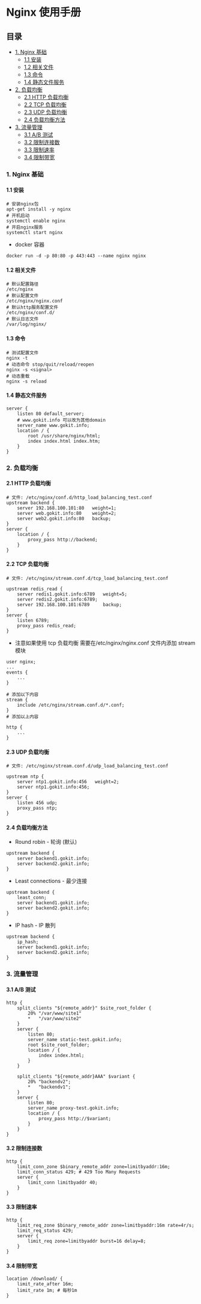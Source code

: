 # Nginx 使用手册

## 目录

- [1. Nginx 基础](#1-nginx-基础)
  - [1.1 安装](#11-安装)
  - [1.2 相关文件](#12-相关文件)
  - [1.3 命令](#13-命令)
  - [1.4 静态文件服务](#14-静态文件服务)
- [2. 负载均衡](#2-负载均衡)
  - [2.1 HTTP 负载均衡](#21-http-负载均衡)
  - [2.2 TCP 负载均衡](#22-tcp-负载均衡)
  - [2.3 UDP 负载均衡](#23-udp-负载均衡)
  - [2.4 负载均衡方法](#24-负载均衡方法)
- [3. 流量管理](#3-流量管理)
  - [3.1 A/B 测试](#31-ab-测试)
  - [3.2 限制连接数](#32-限制连接数)
  - [3.3 限制速率](#33-限制速率)
  - [3.4 限制带宽](#34-限制带宽)

### 1. Nginx 基础

#### 1.1 安装

```
# 安装nginx包
apt-get install -y nginx
# 开机启动
systemctl enable nginx
# 开启nginx服务
systemctl start nginx
```

- docker 容器

```
docker run -d -p 80:80 -p 443:443 --name nginx nginx
```

#### 1.2 相关文件

```
# 默认配置路径
/etc/nginx
# 默认配置文件
/etc/nginx/nginx.conf
# 默认http服务配置文件
/etc/nginx/conf.d/
# 默认日志文件
/var/log/nginx/
```

#### 1.3 命令

```
# 测试配置文件
nginx -t
# 动态命令 stop/quit/reload/reopen
nginx -s <signal>
# 动态重载
nginx -s reload
```

#### 1.4 静态文件服务

```
server {
    listen 80 default_server;
    # www.gokit.info 可以改为其他domain
    server_name www.gokit.info;
    location / {
        root /usr/share/nginx/html;
        index index.html index.htm;
    }
}
```

### 2. 负载均衡

#### 2.1 HTTP 负载均衡

```
# 文件: /etc/nginx/conf.d/http_load_balancing_test.conf
upstream backend {
    server 192.168.100.101:80   weight=1;
    server web.gokit.info:80    weight=2;
    server web2.gokit.info:80   backup;
}
server {
    location / {
        proxy_pass http://backend;
    }
}
```

#### 2.2 TCP 负载均衡

```
# 文件: /etc/nginx/stream.conf.d/tcp_load_balancing_test.conf

upstream redis_read {
    server redis1.gokit.info:6789   weight=5;
    server redis2.gokit.info:6789;
    server 192.168.100.101:6789     backup;
}
server {
    listen 6789;
    proxy_pass redis_read;
}

```

- 注意如果使用 tcp 负载均衡
  需要在/etc/nginx/nginx.conf 文件内添加 stream 模块

```
user nginx;
...
events {
    ...
}

# 添加以下内容
stream {
    include /etc/nginx/stream.conf.d/*.conf;
}
# 添加以上内容

http {
    ...
}
```

#### 2.3 UDP 负载均衡

```
# 文件: /etc/nginx/stream.conf.d/udp_load_balancing_test.conf

upstream ntp {
    server ntp1.gokit.info:456   weight=2;
    server ntp1.gokit.info:456;
}
server {
    listen 456 udp;
    proxy_pass ntp;
}

```

#### 2.4 负载均衡方法

- Round robin - 轮询 (默认)

```
upstream backend {
    server backend1.gokit.info;
    server backend2.gokit.info;
}
```

- Least connections - 最少连接

```
upstream backend {
    least_conn;
    server backend1.gokit.info;
    server backend2.gokit.info;
}
```

- IP hash - IP 散列

```
upstream backend {
    ip_hash;
    server backend1.gokit.info;
    server backend2.gokit.info;
}
```

### 3. 流量管理

#### 3.1 A/B 测试

```
http {
    split_clients "${remote_addr}" $site_root_folder {
        20% "/var/www/site1"
        *   "/var/www/site2"
    }
    server {
        listen 80;
        server_name static-test.gokit.info;
        root $site_root_folder;
        location / {
            index index.html;
        }
    }

    split_clients "${remote_addr}AAA" $variant {
        20% "backendv2";
        *   "backendv1";
    }
    server {
        listen 80;
        server_name proxy-test.gokit.info;
        location / {
            proxy_pass http://$variant;
        }
    }
}
```

#### 3.2 限制连接数

```
http {
    limit_conn_zone $binary_remote_addr zone=limitbyaddr:16m;
    limit_conn_status 429; # 429 Too Many Requests
    server {
        limit_conn limitbyaddr 40;
    }
}
```

#### 3.3 限制速率

```
http {
    limit_req_zone $binary_remote_addr zone=limitbyaddr:16m rate=4r/s;
    limit_req_status 429;
    server {
        limit_req zone=limitbyaddr burst=16 delay=8;
    }
}
```

#### 3.4 限制带宽

```
location /download/ {
    limit_rate_after 16m;
    limit_rate 1m; # 每秒1m
}
```
